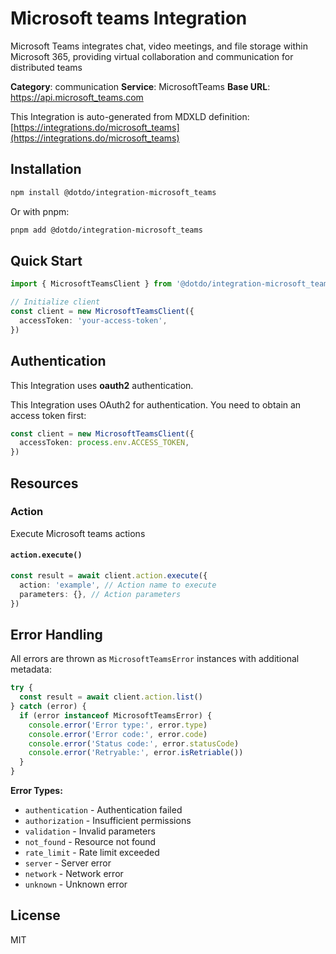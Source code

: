 # Microsoft teams Integration

Microsoft Teams integrates chat, video meetings, and file storage within Microsoft 365, providing virtual collaboration and communication for distributed teams

**Category**: communication
**Service**: MicrosoftTeams
**Base URL**: https://api.microsoft_teams.com

This Integration is auto-generated from MDXLD definition: [https://integrations.do/microsoft_teams](https://integrations.do/microsoft_teams)

## Installation

```bash
npm install @dotdo/integration-microsoft_teams
```

Or with pnpm:

```bash
pnpm add @dotdo/integration-microsoft_teams
```

## Quick Start

```typescript
import { MicrosoftTeamsClient } from '@dotdo/integration-microsoft_teams'

// Initialize client
const client = new MicrosoftTeamsClient({
  accessToken: 'your-access-token',
})
```

## Authentication

This Integration uses **oauth2** authentication.

This Integration uses OAuth2 for authentication. You need to obtain an access token first:

```typescript
const client = new MicrosoftTeamsClient({
  accessToken: process.env.ACCESS_TOKEN,
})
```

## Resources

### Action

Execute Microsoft teams actions

#### `action.execute()`

```typescript
const result = await client.action.execute({
  action: 'example', // Action name to execute
  parameters: {}, // Action parameters
})
```

## Error Handling

All errors are thrown as `MicrosoftTeamsError` instances with additional metadata:

```typescript
try {
  const result = await client.action.list()
} catch (error) {
  if (error instanceof MicrosoftTeamsError) {
    console.error('Error type:', error.type)
    console.error('Error code:', error.code)
    console.error('Status code:', error.statusCode)
    console.error('Retryable:', error.isRetriable())
  }
}
```

**Error Types:**

- `authentication` - Authentication failed
- `authorization` - Insufficient permissions
- `validation` - Invalid parameters
- `not_found` - Resource not found
- `rate_limit` - Rate limit exceeded
- `server` - Server error
- `network` - Network error
- `unknown` - Unknown error

## License

MIT
